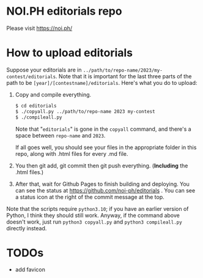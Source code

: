 # NOI.PH editorials repo

Please visit https://noi.ph/


# How to upload editorials

Suppose your editorials are in `../path/to/repo-name/2023/my-contest/editorials`. Note that it is important for the last three parts of the path to be `[year]/[contestname]/editorials`. Here's what you do to upload:

1. Copy and compile everything.

    ```bash
    $ cd editorials
    $ ./copyall.py ../path/to/repo-name 2023 my-contest
    $ ./compileall.py
    ```

    Note that "`editorials`" is gone in the `copyall` command, and there's a space between `repo-name` and `2023`.

    If all goes well, you should see your files in the appropriate folder in this repo, along with .html files for every .md file.

2. You then git add, git commit then git push everything. (**Including** the .html files.)

3. After that, wait for Github Pages to finish building and deploying. You can see the status at https://github.com/noi-ph/editorials . You can see a status icon at the right of the commit message at the top.

Note that the scripts require `python3.10`; if you have an earlier version of Python, I think they should still work. Anyway, if the command above doesn't work, just run `python3 copyall.py` and `python3 compileall.py` directly instead.



# TODOs

- add favicon
